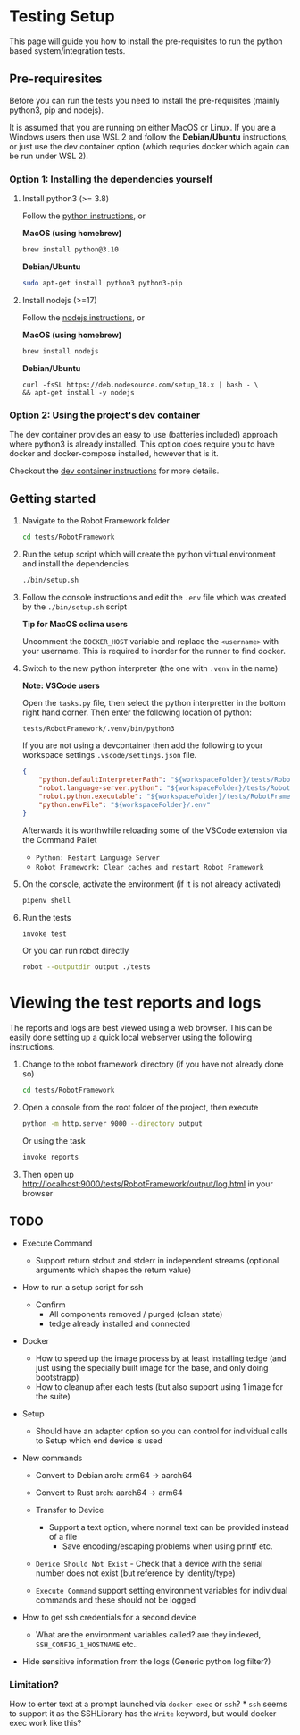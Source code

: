 # Testing Setup

This page will guide you how to install the pre-requisites to run the python based system/integration tests.

## Pre-requiresites

Before you can run the tests you need to install the pre-requisites (mainly python3, pip and nodejs).

It is assumed that you are running on either MacOS or Linux. If you are a Windows users then use WSL 2 and follow the **Debian/Ubuntu** instructions, or just use the dev container option (which requries docker which again can be run under WSL 2).

### Option 1: Installing the dependencies yourself

1. Install python3 (>= 3.8)
    
    Follow the [python instructions](https://www.python.org/downloads/), or

    **MacOS (using homebrew)**

    ```sh
    brew install python@3.10
    ```

    **Debian/Ubuntu**

    ```sh
    sudo apt-get install python3 python3-pip
    ```

2. Install nodejs (>=17)

    Follow the [nodejs instructions](https://nodejs.org/en/), or

    **MacOS (using homebrew)**

    ```sh
    brew install nodejs
    ```

    **Debian/Ubuntu**

    ```
    curl -fsSL https://deb.nodesource.com/setup_18.x | bash - \
    && apt-get install -y nodejs
    ```

### Option 2: Using the project's dev container

The dev container provides an easy to use (batteries included) approach where python3 is already installed. This option does require you to have docker and docker-compose installed, however that is it.

Checkout the [dev container instructions](./docs/DEV_CONTAINER.md) for more details.

## Getting started

1. Navigate to the Robot Framework folder

    ```sh
    cd tests/RobotFramework
    ```

2. Run the setup script which will create the python virtual environment and install the dependencies

    ```sh
    ./bin/setup.sh
    ```

3. Follow the console instructions and edit the `.env` file which was created by the `./bin/setup.sh` script

    **Tip for MacOS colima users**

    Uncomment the `DOCKER_HOST` variable and replace the `<username>` with your username. This is required to inorder for the runner to find docker.

4. Switch to the new python interpreter (the one with `.venv` in the name)

    **Note: VSCode users**
    
    Open the `tasks.py` file, then select the python interpretter in the bottom right hand corner. Then enter the following location of python:

    ```sh
    tests/RobotFramework/.venv/bin/python3
    ```

    If you are not using a devcontainer then add the following to your workspace settings `.vscode/settings.json` file.

    ```json
    {
        "python.defaultInterpreterPath": "${workspaceFolder}/tests/RobotFramework/.venv/bin/python3",
        "robot.language-server.python": "${workspaceFolder}/tests/RobotFramework/.venv/bin/python3",
        "robot.python.executable": "${workspaceFolder}/tests/RobotFramework/.venv/bin/python3",
        "python.envFile": "${workspaceFolder}/.env"
    }
    ```

    Afterwards it is worthwhile reloading some of the VSCode extension via the Command Pallet

    * `Python: Restart Language Server`
    * `Robot Framework: Clear caches and restart Robot Framework`

5. On the console, activate the environment (if it is not already activated)

    ```sh
    pipenv shell
    ```

6. Run the tests

    ```sh
    invoke test
    ```

    Or you can run robot directly

    ```sh
    robot --outputdir output ./tests
    ```

# Viewing the test reports and logs

The reports and logs are best viewed using a web browser. This can be easily done setting up a quick local webserver using the following instructions.

1. Change to the robot framework directory (if you have not already done so)

    ```sh
    cd tests/RobotFramework
    ```

2. Open a console from the root folder of the project, then execute

    ```sh
    python -m http.server 9000 --directory output
    ```

    Or using the task

    ```sh
    invoke reports
    ```

3. Then open up [http://localhost:9000/tests/RobotFramework/output/log.html](http://localhost:9000/tests/RobotFramework/output/log.html) in your browser

## TODO

* Execute Command
    * Support return stdout and stderr in independent streams (optional arguments which shapes the return value)

* How to run a setup script for ssh
    * Confirm
        * All components removed / purged (clean state)
        * tedge already installed and connected

* Docker
    * How to speed up the image process by at least installing tedge (and just using the specially built image for the base, and only doing bootstrapp)
    * How to cleanup after each tests (but also support using 1 image for the suite)

* Setup
    * Should have an adapter option so you can control for individual calls to Setup which end device is used

* New commands
    * Convert to Debian arch: arm64 -> aarch64
    * Convert to Rust arch: aarch64 -> arm64
    * Transfer to Device
        * Support a text option, where normal text can be provided instead of a file
            - Save encoding/escaping problems when using printf etc.
    
    * `Device Should Not Exist` - Check that a device with the serial number does not exist (but reference by identity/type)
    * `Execute Command` support setting environment variables for individual commands and these should not be logged

* How to get ssh credentials for a second device
    * What are the environment variables called? are they indexed, `SSH_CONFIG_1_HOSTNAME` etc..

* Hide sensitive information from the logs (Generic python log filter?)


### Limitation?

How to enter text at a prompt launched via `docker exec` or `ssh`?
    * `ssh` seems to support it as the SSHLibrary has the `Write` keyword, but would docker exec work like this?
